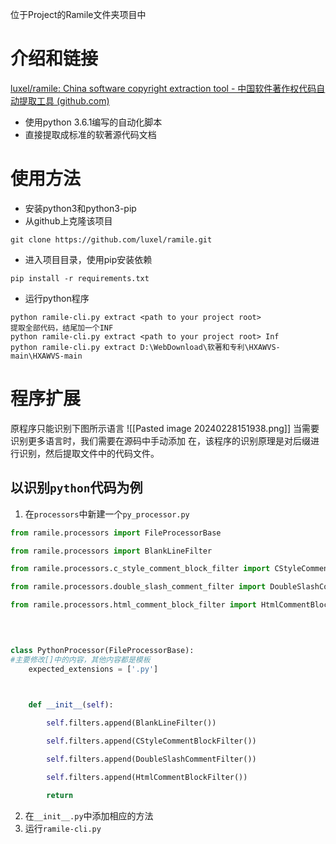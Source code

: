 位于Project的Ramile文件夹项目中
# 介绍和链接
[luxel/ramile: China software copyright extraction tool - 中国软件著作权代码自动提取工具 (github.com)](https://github.com/luxel/ramile)

- 使用python 3.6.1编写的自动化脚本
- 直接提取成标准的软著源代码文档
# 使用方法
- 安装python3和python3-pip
- 从github上克隆该项目
```
git clone https://github.com/luxel/ramile.git
```
- 进入项目目录，使用pip安装依赖
```
pip install -r requirements.txt
```
- 运行python程序
```
python ramile-cli.py extract <path to your project root>
提取全部代码，结尾加一个INF
python ramile-cli.py extract <path to your project root> Inf
python ramile-cli.py extract D:\WebDownload\软著和专利\HXAWVS-main\HXAWVS-main
```
# 程序扩展
原程序只能识别下图所示语言
![[Pasted image 20240228151938.png]]
当需要识别更多语言时，我们需要在源码中手动添加
在，该程序的识别原理是对后缀进行识别，然后提取文件中的代码文件。
## 以识别`python`代码为例
1. 在`processors`中新建一个`py_processor.py`
```python
from ramile.processors import FileProcessorBase

from ramile.processors import BlankLineFilter

from ramile.processors.c_style_comment_block_filter import CStyleCommentBlockFilter

from ramile.processors.double_slash_comment_filter import DoubleSlashCommentFilter

from ramile.processors.html_comment_block_filter import HtmlCommentBlockFilter

  
  

class PythonProcessor(FileProcessorBase):
#主要修改[]中的内容，其他内容都是模板
    expected_extensions = ['.py']

  

    def __init__(self):

        self.filters.append(BlankLineFilter())

        self.filters.append(CStyleCommentBlockFilter())

        self.filters.append(DoubleSlashCommentFilter())

        self.filters.append(HtmlCommentBlockFilter())

        return
```
2. 在`__init__.py`中添加相应的方法
3. 运行`ramile-cli.py` 